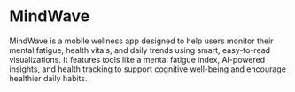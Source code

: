 # MindWave
MindWave is a mobile wellness app designed to help users monitor their mental fatigue, health vitals, and daily trends using smart, easy-to-read visualizations. It features tools like a mental fatigue index, AI-powered insights, and health tracking to support cognitive well-being and encourage healthier daily habits.
